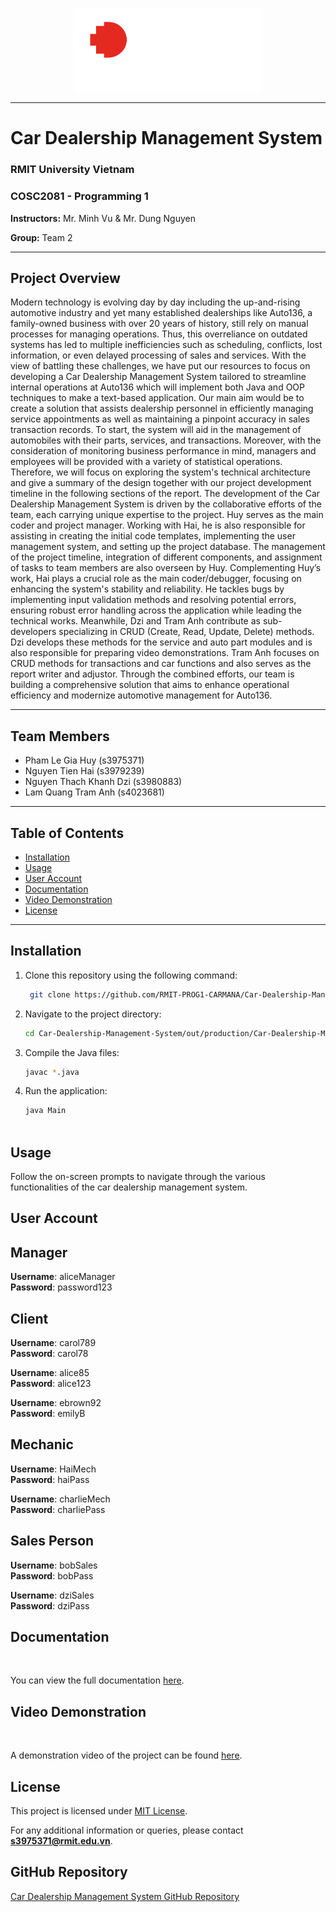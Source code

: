 <p align="center">
  <img src="RMIT_logo/RMIT_University_Logo.png" alt="RMIT Logo" width="300" height="auto">
</p>

<hr>

# Car Dealership Management System
### RMIT University Vietnam
### COSC2081 - Programming 1
**Instructors:** Mr. Minh Vu & Mr. Dung Nguyen

**Group:** Team 2

<hr>

## Project Overview
<p>Modern technology is evolving day by day including the up-and-rising automotive industry and yet many established dealerships like Auto136, a family-owned business with over 20 years of history, still rely on manual processes for managing operations. Thus, this overreliance on outdated systems has led to multiple inefficiencies such as scheduling, conflicts, lost information, or even delayed processing of sales and services. With the view of battling these challenges, we have put our resources to focus on developing a Car Dealership Management System tailored to streamline internal operations at Auto136 which will implement both Java and OOP techniques to make a text-based application.
Our main aim would be to create a solution that assists dealership personnel in efficiently managing service appointments as well as maintaining a pinpoint accuracy in sales transaction records. To start, the system will aid in the management of automobiles with their parts, services, and transactions. Moreover, with the consideration of monitoring business performance in mind, managers and employees will be provided with a variety of statistical operations. Therefore, we will focus on exploring the system's technical architecture and give a summary of the design together with our project development timeline in the following sections of the report.
The development of the Car Dealership Management System is driven by the collaborative efforts of the team, each carrying unique expertise to the project. Huy serves as the main coder and project manager. Working with Hai, he is also responsible for assisting in creating the initial code templates, implementing the user management system, and setting up the project database. The management of the project timeline, integration of different components, and assignment of tasks to team members are also overseen by Huy. Complementing Huy’s work, Hai plays a crucial role as the main coder/debugger, focusing on enhancing the system's stability and reliability. He tackles bugs by implementing input validation methods and resolving potential errors, ensuring robust error handling across the application while leading the technical works. Meanwhile, Dzi and Tram Anh contribute as sub-developers specializing in CRUD (Create, Read, Update, Delete) methods. Dzi develops these methods for the service and auto part modules and is also responsible for preparing video demonstrations. Tram Anh focuses on CRUD methods for transactions and car functions and also serves as the report writer and adjustor. Through the combined efforts, our team is building a comprehensive solution that aims to enhance operational efficiency and modernize automotive management for Auto136. 
</p>

<hr>

## Team Members
- Pham Le Gia Huy (s3975371)
- Nguyen Tien Hai (s3979239)
- Nguyen Thach Khanh Dzi (s3980883)
- Lam Quang Tram Anh (s4023681)

<hr>

## Table of Contents
- [Installation](#installation)
- [Usage](#usage)
- [User Account](#useraccount)
- [Documentation](#documentation)
- [Video Demonstration](#video-demonstration)
- [License](#license)

<hr>

<h2 id="installation"> Installation </h2>

1. Clone this repository using the following command:
   ```bash
    git clone https://github.com/RMIT-PROG1-CARMANA/Car-Dealership-Management-System

2. Navigate to the project directory:
   ```bash
   cd Car-Dealership-Management-System/out/production/Car-Dealership-Management-System

3. Compile the Java files:
   ```bash
   javac *.java

4. Run the application:
   ```bash
   java Main



<h2 id="usage">Usage</h2>

<p>Follow the on-screen prompts to navigate through the various functionalities of the car dealership management system.</p>


<h2 id="useraccount">User Account</h2>

## Manager
**Username**: aliceManager  
**Password**: password123

## Client
**Username**: carol789  
**Password**: carol78

**Username**: alice85  
**Password**: alice123

**Username**: ebrown92  
**Password**: emilyB

## Mechanic
**Username**: HaiMech  
**Password**: haiPass

**Username**: charlieMech  
**Password**: charliePass

## Sales Person
**Username**: bobSales  
**Password**: bobPass

**Username**: dziSales  
**Password**: dziPass


<h2 id="documentation">Documentation</h2><br>

You can view the full documentation [here](https://docs.google.com/document/d/1h8TlfPHYGuv-r4O6T3_COMHmVhv3RUYB0CAX34bX7X8/edit).



<h2 id="video-demonstration">Video Demonstration</h2><br>

A demonstration video of the project can be found [here](https://youtu.be/3Pvw2FWVWIk).


<h2 id="license">License</h2>

This project is licensed under [MIT License](LICENSE.md).



For any additional information or queries, please contact **s3975371@rmit.edu.vn**.

## GitHub Repository
[Car Dealership Management System GitHub Repository](https://github.com/RMIT-PROG1-CARMANA/Car-Dealership-Management-System)






